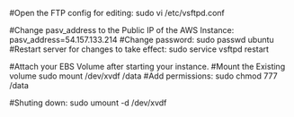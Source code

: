 #Open the FTP config for editing:
sudo vi /etc/vsftpd.conf

#Change pasv_address to the Public IP of the AWS Instance:
pasv_address=54.157.133.214
#Change password:
sudo passwd ubuntu
#Restart server for changes to take effect:
sudo service vsftpd restart



#Attach your EBS Volume after starting your instance. 
#Mount the Existing volume
sudo mount /dev/xvdf /data
#Add permissions:
sudo chmod 777 /data



#Shuting down:
sudo umount -d /dev/xvdf

